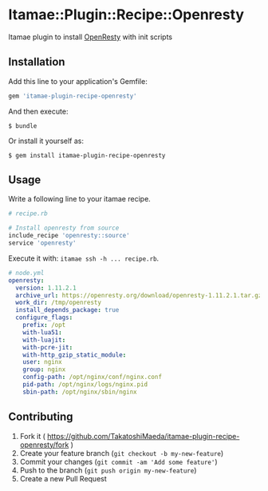 # Itamae::Plugin::Recipe::Openresty

Itamae plugin to install [OpenResty](https://openresty.org/) with init scripts

## Installation

Add this line to your application's Gemfile:

```ruby
gem 'itamae-plugin-recipe-openresty'
```

And then execute:

    $ bundle

Or install it yourself as:

    $ gem install itamae-plugin-recipe-openresty

## Usage

Write a following line to your itamae recipe.

```rb
# recipe.rb

# Install openresty from source
include_recipe 'openresty::source'
service 'openresty'
```

Execute it with: `itamae ssh -h ... recipe.rb`.

```yml
# node.yml
openresty:
  version: 1.11.2.1
  archive_url: https://openresty.org/download/openresty-1.11.2.1.tar.gz
  work_dir: /tmp/openresty
  install_depends_package: true
  configure_flags:
    prefix: /opt
    with-lua51:
    with-luajit:
    with-pcre-jit:
    with-http_gzip_static_module:
    user: nginx
    group: nginx
    config-path: /opt/nginx/conf/nginx.conf
    pid-path: /opt/nginx/logs/nginx.pid
    sbin-path: /opt/nginx/sbin/nginx
```

## Contributing

1. Fork it ( https://github.com/TakatoshiMaeda/itamae-plugin-recipe-openresty/fork )
2. Create your feature branch (`git checkout -b my-new-feature`)
3. Commit your changes (`git commit -am 'Add some feature'`)
4. Push to the branch (`git push origin my-new-feature`)
5. Create a new Pull Request
